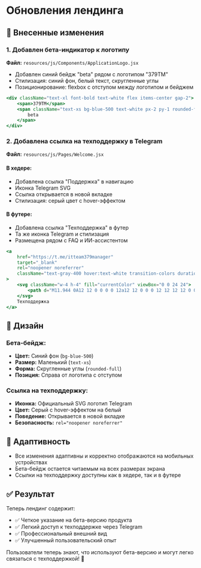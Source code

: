 # Обновления лендинга

## 🎯 Внесенные изменения

### 1. Добавлен бета-индикатор к логотипу
**Файл:** `resources/js/Components/ApplicationLogo.jsx`

- Добавлен синий бейдж "beta" рядом с логотипом "379ТМ"
- Стилизация: синий фон, белый текст, скругленные углы
- Позиционирование: flexbox с отступом между логотипом и бейджем

```jsx
<div className="text-xl font-bold text-white flex items-center gap-2">
    <span>379ТМ</span>
    <span className="text-xs bg-blue-500 text-white px-2 py-1 rounded-full font-medium">
        beta
    </span>
</div>
```

### 2. Добавлена ссылка на техподдержку в Telegram
**Файл:** `resources/js/Pages/Welcome.jsx`

#### В хедере:
- Добавлена ссылка "Поддержка" в навигацию
- Иконка Telegram SVG
- Ссылка открывается в новой вкладке
- Стилизация: серый цвет с hover-эффектом

#### В футере:
- Добавлена ссылка "Техподдержка" в футер
- Та же иконка Telegram и стилизация
- Размещена рядом с FAQ и ИИ-ассистентом

```jsx
<a 
    href="https://t.me/itteam379manager" 
    target="_blank" 
    rel="noopener noreferrer"
    className="text-gray-400 hover:text-white transition-colors duration-300 flex items-center gap-1"
>
    <svg className="w-4 h-4" fill="currentColor" viewBox="0 0 24 24">
        <path d="M11.944 0A12 12 0 0 0 0 12a12 12 0 0 0 12 12 12 12 0 0 0 12-12A12 12 0 0 0 12 0a12 12 0 0 0-.056 0zm4.962 7.224c.1-.002.321.023.465.14a.506.506 0 0 1 .171.325c.016.093.036.306.02.472-.18 1.898-.962 6.502-1.36 8.627-.168.9-.499 1.201-.82 1.23-.696.065-1.225-.46-1.9-.902-1.056-.693-1.653-1.124-2.678-1.8-1.185-.78-.417-1.21.258-1.91.177-.184 3.247-2.977 3.307-3.23.007-.032.014-.15-.056-.212s-.174-.041-.249-.024c-.106.024-1.793 1.14-5.061 3.345-.48.33-.913.49-1.302.48-.428-.008-1.252-.241-1.865-.44-.752-.245-1.349-.374-1.297-.789.027-.216.325-.437.893-.663 3.498-1.524 5.83-2.529 6.998-3.014 3.332-1.386 4.025-1.627 4.476-1.635z"/>
    </svg>
    Техподдержка
</a>
```

## 🎨 Дизайн

### Бета-бейдж:
- **Цвет:** Синий фон (`bg-blue-500`)
- **Размер:** Маленький (`text-xs`)
- **Форма:** Скругленные углы (`rounded-full`)
- **Позиция:** Справа от логотипа с отступом

### Ссылка на техподдержку:
- **Иконка:** Официальный SVG логотип Telegram
- **Цвет:** Серый с hover-эффектом на белый
- **Поведение:** Открывается в новой вкладке
- **Безопасность:** `rel="noopener noreferrer"`

## 📱 Адаптивность

- Все изменения адаптивны и корректно отображаются на мобильных устройствах
- Бета-бейдж остается читаемым на всех размерах экрана
- Ссылки на техподдержку доступны как в хедере, так и в футере

## ✅ Результат

Теперь лендинг содержит:
- ✅ Четкое указание на бета-версию продукта
- ✅ Легкий доступ к техподдержке через Telegram
- ✅ Профессиональный внешний вид
- ✅ Улучшенный пользовательский опыт

Пользователи теперь знают, что используют бета-версию и могут легко связаться с техподдержкой! 🎉 